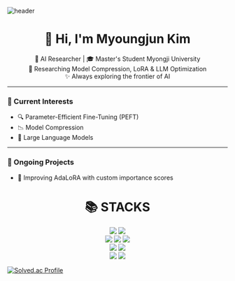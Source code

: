 ![header](https://capsule-render.vercel.app/api?type=waving&color=gradient&customColorList=10&height=200&text=Welcome%20to%20MJ%20's%20GitHub&fontSize=50&animation=twinkling&fontAlign=center&fontAlignY=36)
<h1 align="center">👋 Hi, I'm Myoungjun Kim</h1>
<p align="center">
  🤖 AI Researcher | 🎓 Master's Student Myongji University<br>
  🔬 Researching Model Compression, LoRA & LLM Optimization<br>
  ✨ Always exploring the frontier of AI
</p>

---

### 🧠 Current Interests
- 🔍 Parameter-Efficient Fine-Tuning (PEFT)
- 📉 Model Compression
- 🧾 Large Language Models

---

### 🧪 Ongoing Projects
- 🚀 Improving AdaLoRA with custom importance scores

<div align=center><h1>📚 STACKS</h1></div>

<div align=center> 
  <img src="https://img.shields.io/badge/python-3776AB?style=for-the-badge&logo=python&logoColor=white"> 
  <img src="https://img.shields.io/badge/C++-00599C?style=for-the-badge&logo=cplusplus&logoColor=white"> 
  <br>

  <img src="https://img.shields.io/badge/pytorch-EE4C2C?style=for-the-badge&logo=pytorch&logoColor=white"> 
  <img src="https://img.shields.io/badge/scikitlearn-F7931EDF1E?style=for-the-badge&logo=scikitlearn&logoColor=black"> 
  <img src="https://img.shields.io/badge/pandas-150458?style=for-the-badge&logo=pandas&logoColor=white">
  <br>
  
  <img src="https://img.shields.io/badge/linux-FCC624?style=for-the-badge&logo=linux&logoColor=white"> 
  <img src="https://img.shields.io/badge/macos-000000?style=for-the-badge&logo=macos&logoColor=white"> 
  <br>

  <img src="https://img.shields.io/badge/weightsandbiases-FFBE00?style=for-the-badge&logo=weightsandbiases&logoColor=white"> 
  <img src="https://img.shields.io/badge/git-F05032?style=for-the-badge&logo=git&logoColor=white"> 

  <br>
  
</div>

[![Solved.ac Profile](http://mazassumnida.wtf/api/v2/generate_badge?boj=kimmj2237)](https://solved.ac/kimmj2237/)
